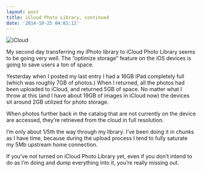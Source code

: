 ```yaml
---
layout: post
title: iCloud Photo Library, continued
date: '2014-10-25 04:01:12'
---
```


![iCloud](/content/images/2014/10/Screen-Shot-2014-10-24-at-11-03-11-PM.png)

My second day transferring my iPhoto library to iCloud Photo Library seems to be going very well. The “optimize storage” feature on the iOS devices is going to save users a ton of space. 

Yesterday when I posted my last entry I had a 16GB iPad completely full (which was roughly 7GB of photos.) When I returned, all the photos had been uploaded to iCloud, and returned 5GB of space. No matter what I throw at this (and I have about 19GB of images in iCloud now) the devices sit around 2GB utilized for photo storage.

When photos further back in the catalog that are not currently on the device are accessed, they’re retrieved from the cloud in full resolution. 

I’m only about 1/5th the way through my library. I’ve been doing it in chunks as I have time, because during the upload process I tend to fully saturate my 5Mb upstream home connection.

If you’ve not turned on iCloud Photo Library yet, even if you don’t intend to do as I’m doing and dump everything into it, you’re really missing out.

